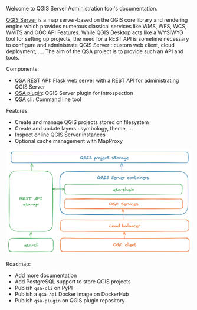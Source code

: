 Welcome to QGIS Server Administration tool's documentation.


[QGIS Server](https://docs.qgis.org/3.34/en/docs/server_manual/introduction.html) is
a map server-based on the QGIS core library and rendering engine which provides
numerous classical services like WMS, WFS, WCS, WMTS and OGC API Features.
While QGIS Desktop acts like a WYSIWYG tool for setting up projects, the need
for a REST API is sometime necessary to configure and administrate QGIS Server
: custom web client, cloud deployment, .... The aim of the QSA project is to
provide such an API and tools.

Components:

* [QSA REST API](qsa-api/): Flask web server with a REST API for administrating QGIS Server
* [QSA plugin](qsa-plugin/): QGIS Server plugin for introspection
* [QSA cli](qsa-cli/): Command line tool

Features:
* Create and manage QGIS projects stored on filesystem
* Create and update layers : symbology, theme, ...
* Inspect online QGIS Server instances
* Optional cache management with MapProxy

![QSA](images/qsa_archi.png)

Roadmap:
* Add more documentation
* Add PostgreSQL support to store QGIS projects
* Publish `qsa-cli` on PyPI
* Publish a `qsa-api` Docker image on DockerHub
* Publish `qsa-plugin` on QGIS plugin repository
